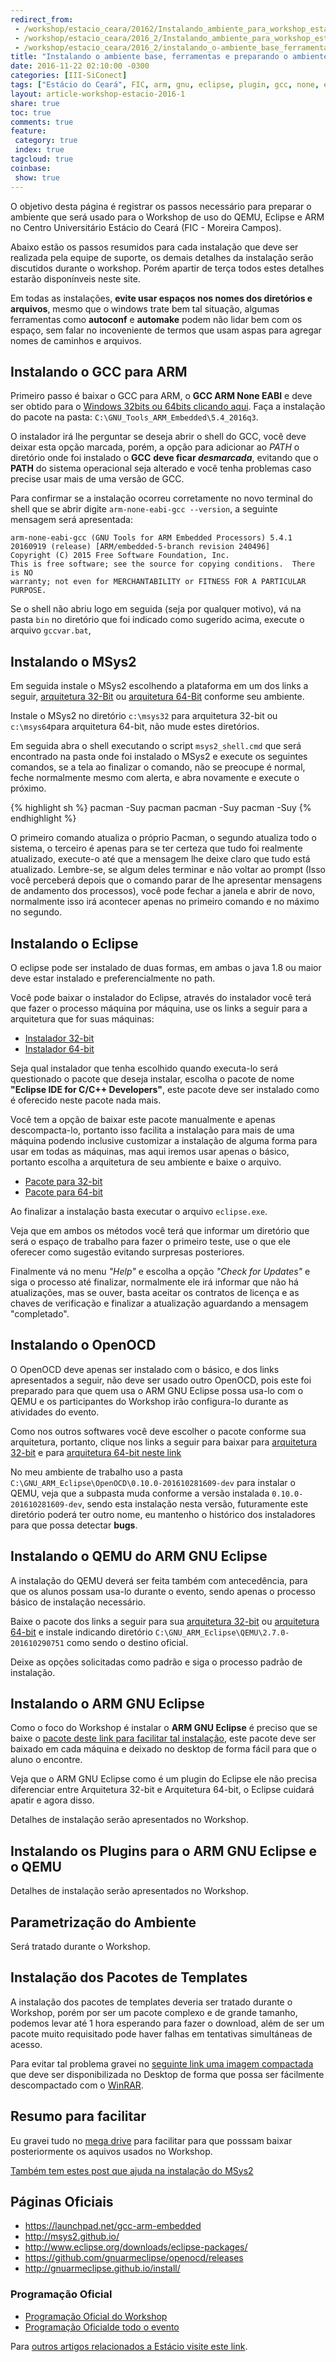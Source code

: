 ```yaml
---
redirect_from: 
 - /workshop/estacio_ceara/20162/Instalando_ambiente_para_workshop_estacioce_qemu_eclipse_arm/
 - /workshop/estacio_ceara/2016_2/Instalando_ambiente_para_workshop_estacioce_qemu_eclipse_arm/
 - /workshop/estacio_ceara/2016_2/instalando_o-ambiente_base_ferramentas_e_preparando_o_ambiente_de_desenvolvimento_-_estacio_do_ceara/
title: "Instalando o ambiente base, ferramentas e preparando o ambiente de desenvolvimento"
date: 2016-11-22 02:10:00 -0300
categories: [III-SiConect]
tags: ["Estácio do Ceará", FIC, arm, gnu, eclipse, plugin, gcc, none, eabi, Workshop, programação, Estácio, Ceará, instalação, ambiente, preparação]
layout: article-workshop-estacio-2016-1
share: true
toc: true
comments: true
feature:
 category: true
 index: true
tagcloud: true
coinbase:
 show: true
---
```


O objetivo desta página é registrar os passos necessário para preparar o ambiente que será usado para o Workshop de uso do QEMU, Eclipse e ARM no Centro Universitário Estácio do Ceará (FIC - Moreira Campos).

<!--more-->

Abaixo estão os passos resumidos para cada instalação que deve ser realizada pela equipe de suporte, os demais detalhes da instalação serão discutidos durante o workshop. Porém apartir de terça todos estes detalhes estarão disponínveis neste site.

Em todas as instalações, **evite usar espaços nos nomes dos diretórios e arquivos**, mesmo que o windows trate bem tal situação, algumas ferramentas como **autoconf** e **automake** podem não lidar bem com os espaço, sem falar no incoveniente de termos que usam aspas para agregar nomes de caminhos e arquivos.

## Instalando o GCC para ARM

Primeiro passo é baixar o GCC para ARM, o **GCC ARM None EABI** e deve ser obtido para o [Windows 32bits ou 64bits clicando aqui](https://launchpad.net/gcc-arm-embedded/5.0/5-2016-q3-update/+download/gcc-arm-none-eabi-5_4-2016q3-20160926-win32.exe). Faça a instalação do pacote na pasta: `C:\GNU_Tools_ARM_Embedded\5.4_2016q3`.

O instalador irá lhe perguntar se deseja abrir o shell do GCC, você deve deixar esta opção marcada, porém, a opção para adicionar ao _PATH_ o diretório onde foi instalado o **GCC** **deve ficar _desmarcada_**, evitando que o **PATH** do sistema operacional seja alterado e você tenha problemas caso precise usar mais de uma versão de GCC.

Para confirmar se a instalação ocorreu corretamente no novo terminal do shell que se abrir digite `arm-none-eabi-gcc --version`, a seguinte mensagem será apresentada:

```
arm-none-eabi-gcc (GNU Tools for ARM Embedded Processors) 5.4.1 20160919 (release) [ARM/embedded-5-branch revision 240496]
Copyright (C) 2015 Free Software Foundation, Inc.
This is free software; see the source for copying conditions.  There is NO
warranty; not even for MERCHANTABILITY or FITNESS FOR A PARTICULAR PURPOSE.
```

Se o shell não abriu logo em seguida (seja por qualquer motivo), vá na pasta `bin` no diretório que foi indicado como sugerido acima,  execute o arquivo `gccvar.bat`,  
 
## Instalando o MSys2

Em seguida instale o MSys2 escolhendo a plataforma em um dos links a seguir, [arquitetura 32-Bit](http://repo.msys2.org/distrib/i686/msys2-i686-20161025.exe) ou [arquitetura 64-Bit](http://repo.msys2.org/distrib/x86_64/msys2-x86_64-20161025.exe) conforme seu ambiente.

Instale o MSys2 no diretório `c:\msys32` para arquitetura 32-bit ou `c:\msys64`para arquitetura 64-bit, não mude estes diretórios.

Em seguida abra o shell executando o script `msys2_shell.cmd` que será encontrado na pasta onde foi instalado o MSys2 e execute os seguintes comandos, se a tela ao finalizar o comando, não se preocupe é normal, feche normalmente mesmo com alerta, e abra novamente e execute o próximo.

{% highlight sh %}
pacman -Suy pacman
pacman -Suy
pacman -Suy
{% endhighlight %}

O primeiro comando atualiza o próprio Pacman, o segundo atualiza todo o sistema, o terceiro é apenas para se ter certeza que tudo foi realmente atualizado, execute-o até que a mensagem lhe deixe claro que tudo está atualizado. Lembre-se, se algum deles terminar e não voltar ao prompt (Isso você perceberá depois que o comando parar de lhe apresentar mensagens de andamento dos processos), você pode fechar a janela e abrir de novo, normalmente isso irá acontecer apenas no primeiro comando e no máximo no segundo.

## Instalando o Eclipse

O eclipse pode ser instalado de duas formas, em ambas o java 1.8 ou maior deve estar instalado e preferencialmente no path.

Você pode baixar o instalador do Eclipse, através do instalador você terá que fazer o processo máquina por máquina, use os links a seguir para a arquitetura que for suas máquinas:

 * [Instalador 32-bit](https://www.eclipse.org/downloads/download.php?file=/oomph/epp/neon/R1/eclipse-inst-win32.exe)
 * [Instalador 64-bit](https://www.eclipse.org/downloads/download.php?file=/oomph/epp/neon/R1/eclipse-inst-win64.exe)
 
Seja qual instalador que tenha escolhido quando executa-lo será questionado o pacote que deseja instalar, escolha o pacote de nome **"Eclipse IDE for C/C++ Developers"**, este pacote deve ser instalado como é oferecido neste pacote nada mais.

Você tem a opção de baixar este pacote manualmente e apenas descompacta-lo, portanto isso facilita a instalação para mais de uma máquina podendo inclusive customizar a instalação de alguma forma para usar em todas as máquinas, mas aqui iremos usar apenas o básico, portanto escolha a arquitetura de seu ambiente e baixe o arquivo.

 * [Pacote para 32-bit](http://www.eclipse.org/downloads/download.php?file=/technology/epp/downloads/release/neon/1a/eclipse-cpp-neon-1a-win32.zip)
 * [Pacote para 64-bit](http://www.eclipse.org/downloads/download.php?file=/technology/epp/downloads/release/neon/1a/eclipse-cpp-neon-1a-win32-x86_64.zip)

Ao finalizar a instalação basta executar o arquivo `eclipse.exe`.

Veja que em ambos os métodos você terá que informar um diretório que será o espaço de trabalho para fazer o primeiro teste, use o que ele oferecer como sugestão evitando surpresas posteriores.

Finalmente vá no menu _"Help"_ e escolha a opção _"Check for Updates"_ e siga o processo até finalizar, normalmente ele irá informar que não há atualizações, mas se ouver, basta aceitar os contratos de licença e as chaves de verificação e finalizar a atualização aguardando a mensagem "completado".

## Instalando o OpenOCD

O OpenOCD deve apenas ser instalado com o básico, e dos links apresentados a seguir, não deve ser usado outro OpenOCD, pois este foi preparado para que quem usa o ARM GNU Eclipse possa usa-lo com o QEMU e os participantes do Workshop irão configura-lo  durante as atividades do evento.

Como nos outros softwares você deve escolher o pacote conforme sua arquitetura, portanto, clique nos links a seguir para baixar para [arquitetura 32-bit](https://github.com/gnuarmeclipse/openocd/releases/download/gae-0.10.0-20161028/gnuarmeclipse-openocd-win32-0.10.0-201610281609-dev-setup.exe) e para [arquitetura 64-bit neste link](https://github.com/gnuarmeclipse/openocd/releases/download/gae-0.10.0-20161028/gnuarmeclipse-openocd-win64-0.10.0-201610281609-dev-setup.exe)

No meu ambiente de trabalho uso a pasta `C:\GNU_ARM_Eclipse\OpenOCD\0.10.0-201610281609-dev` para instalar o QEMU, veja que a subpasta muda conforme a versão instalada `0.10.0-201610281609-dev`, sendo esta instalação nesta versão, futuramente este diretório poderá ter outro nome, eu mantenho o histórico dos instaladores para que possa detectar **bugs**.

## Instalando o QEMU do ARM GNU Eclipse

A instalação do QEMU deverá ser feita também com antecedência, para que os alunos possam usa-lo durante o evento, sendo apenas o processo básico de instalação necessário.

Baixe o pacote dos links a seguir para sua [arquitetura 32-bit](https://github.com/gnuarmeclipse/qemu/releases/download/gae-2.7.0-20161029/gnuarmeclipse-qemu-win32-2.7.0-201610290751-setup.exe) ou [arquitetura 64-bit](https://github.com/gnuarmeclipse/qemu/releases/download/gae-2.7.0-20161029/gnuarmeclipse-qemu-win64-2.7.0-201610290751-setup.exe) e instale indicando diretório `C:\GNU_ARM_Eclipse\QEMU\2.7.0-201610290751` como sendo o destino oficial.

Deixe as opções solicitadas como padrão e siga o processo padrão de instalação.

## Instalando o ARM GNU Eclipse

Como o foco do Workshop é instalar o **ARM GNU Eclipse** é preciso que se baixe o [pacote deste link para facilitar tal instalação](https://github.com/gnuarmeclipse/plug-ins/releases/download/v3.1.1-201606210758/ilg.gnuarmeclipse.repository-3.1.1-201606210758.zip), este pacote deve ser baixado em cada máquina e deixado no desktop de forma fácil para que o aluno o encontre.

Veja que o ARM GNU Eclipse como é um plugin do Eclipse ele não precisa diferenciar entre Arquitetura 32-bit e Arquitetura 64-bit, o Eclipse cuidará apatir e agora disso.

Detalhes de instalação serão apresentados no Workshop.

## Instalando os Plugins para o ARM GNU Eclipse e o QEMU

Detalhes de instalação serão apresentados no Workshop.

## Parametrização do Ambiente

Será tratado durante o Workshop.

## Instalação dos Pacotes de Templates

A instalação dos pacotes de templates deveria ser tratado durante o Workshop, porém por ser um pacote complexo e de grande tamanho, podemos levar até 1 hora esperando para fazer o download, além de ser um pacote muito requisitado pode haver falhas em tentativas simultáneas de acesso.

Para evitar tal problema gravei no [seguinte link uma imagem compactada](https://mega.nz/#!o4kWQaST) que deve ser disponibilizada no Desktop de forma que possa ser fácilmente descompactado com o [WinRAR](http://www.win-rar.com/fileadmin/winrar-versions/winrar/wrar540.exe).

## Resumo para facilitar

Eu gravei tudo no [mega drive](https://mega.nz/#F!0hs0mT5R!g6bAAWEfJY7KnZ2ydRh9gw) para facilitar para que posssam baixar posteriormente os aquivos usados no Workshop.

[Também tem estes post que ajuda na instalação do MSys2](http://carlosdelfino.eti.br/emulacaoevirtualizacao/qemu/compilando/Primeiros_Passos_com_o_QEMU-passo-1/)

## Páginas Oficiais

 * https://launchpad.net/gcc-arm-embedded
 * http://msys2.github.io/
 * http://www.eclipse.org/downloads/eclipse-packages/
 * https://github.com/gnuarmeclipse/openocd/releases
 * http://gnuarmeclipse.github.io/install/

### Programação Oficial

 * [Programação Oficial do Workshop](http://carlosdelfino.eti.br/workshop/estacio_ceara/2016_2/Programacao_do_Workshop_-_Estacio_do_Ceara_-_2016-2/)
 * [Programação Oficialde todo o evento](http://siconect.pe.hu)

Para [outros artigos relacionados a Estácio visite este link](http://carlosdelfino.eti.br/estacio_ceara/).
